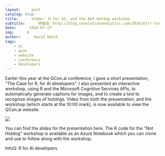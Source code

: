 ```yaml
---
layout:     post
catalog: true
title:      Video： R for AI, and the Not Hotdog workshop
subtitle:      转载自：http://blog.revolutionanalytics.com/2018/07/r-for-ai-video.html
date:      2018-07-17
img:      0
author:      David Smith
tags:
    - ai
    - qcon
    - website
    - conference
    - developers
---
```


Earlier this year at the QCon.ai conference, I gave a short presentation, "The Case for R, for AI developers". I also presented an interactive workshop, using R and the Microsoft Cognitive Services APIs, to automatically generate captions for images, and to create a tool to recognize images of hotdogs. Video from both the presentation, and the workshop (which starts at the 10:00 mark), is now available to view the QCon.ai website.

![](http://revolution-computing.typepad.com/.a/6a010534b1db25970b022ad3a190e6200b-800wi)


You can find the slides for the presentation here. The R code for the "Not Hotdog" workshop is available as an Azure Notebook which you can clone and use to follow along with the workshop.

InfoQ: R for AI developers
